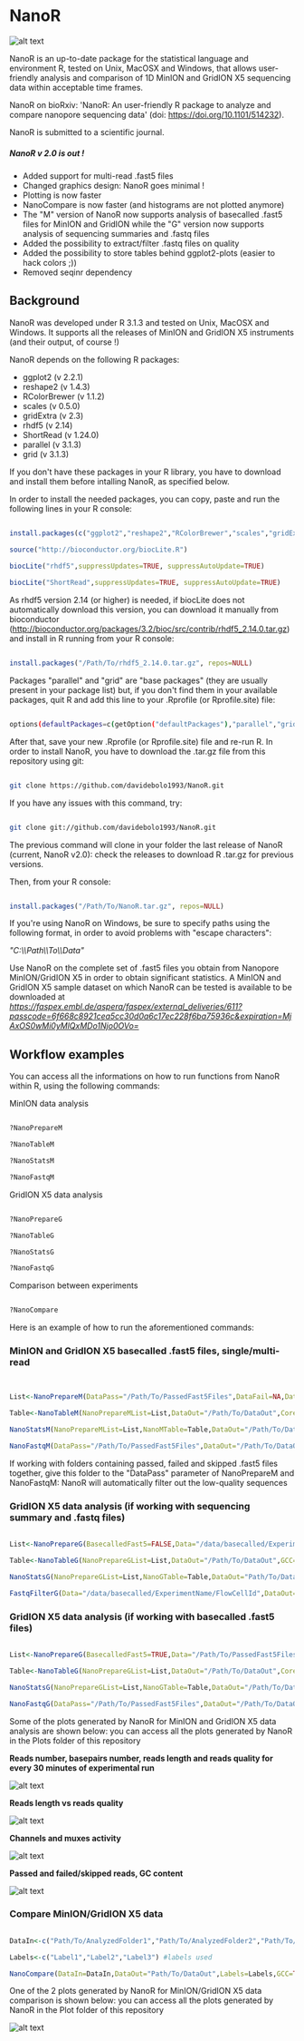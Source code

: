 # NanoR

![alt text](NanoR.png)

NanoR is an up-to-date package for the statistical language and environment R, tested on Unix, MacOSX and Windows, that allows user-friendly analysis and comparison of 1D MinION and GridION X5 sequencing data within acceptable time frames.

NanoR on bioRxiv: 'NanoR: An user-friendly R package to analyze and compare nanopore sequencing data' (doi: https://doi.org/10.1101/514232).

NanoR is submitted to a scientific journal.

##### NanoR v 2.0 is out !

- Added support for multi-read .fast5 files
- Changed graphics design: NanoR goes minimal !
- Plotting is now faster
- NanoCompare is now faster (and histograms are not plotted anymore)
- The "M" version of NanoR now supports analysis of basecalled .fast5 files for MinION and GridION while the "G" version now supports analysis of sequencing summaries and .fastq files
- Added the possibility to extract/filter .fastq files on quality
- Added the possibility to store tables behind ggplot2-plots (easier to hack colors ;))
- Removed seqinr dependency


## Background

NanoR was developed under R 3.1.3 and tested on Unix, MacOSX and Windows. It supports all the releases of MinION and GridION X5 instruments (and their output, of course !)


NanoR depends on the following R packages:

- ggplot2 (v 2.2.1)
- reshape2 (v 1.4.3)
- RColorBrewer (v 1.1.2)
- scales (v 0.5.0)
- gridExtra (v 2.3)
- rhdf5 (v 2.14)
- ShortRead (v 1.24.0)
- parallel (v 3.1.3)
- grid (v 3.1.3)

If you don't have these packages in your R library, you have to download and install them before intalling NanoR, as specified below.


In order to install the needed packages, you can copy, paste and run the following lines in your R console:


```R

install.packages(c("ggplot2","reshape2","RColorBrewer","scales","gridExtra"), repos= "http://cran.cnr.berkeley.edu/")
 
source("http://bioconductor.org/biocLite.R")

biocLite("rhdf5",suppressUpdates=TRUE, suppressAutoUpdate=TRUE)

biocLite("ShortRead",suppressUpdates=TRUE, suppressAutoUpdate=TRUE)

```
As rhdf5 version 2.14 (or higher) is needed, if biocLite does not automatically download this version, you can download it manually from bioconductor (http://bioconductor.org/packages/3.2/bioc/src/contrib/rhdf5_2.14.0.tar.gz) and install in R running from your R console:

```R

install.packages("/Path/To/rhdf5_2.14.0.tar.gz", repos=NULL)

```


Packages "parallel" and "grid" are "base packages" (they are usually present in your package list) but, if you don't find them in your available packages, quit R and add this line to your .Rprofile (or Rprofile.site) file:

```sh

options(defaultPackages=c(getOption("defaultPackages"),"parallel","grid"))

```

After that, save your new .Rprofile (or Rprofile.site) file and re-run R.
In order to install NanoR, you have to download the .tar.gz file from this repository using git:

```sh

git clone https://github.com/davidebolo1993/NanoR.git

```

If you have any issues with this command, try:

```sh

git clone git://github.com/davidebolo1993/NanoR.git

```

The previous command will clone in your folder the last release of NanoR (current, NanoR v2.0): check the releases to download R .tar.gz for previous versions. 


Then, from your R console:

```R

install.packages("/Path/To/NanoR.tar.gz", repos=NULL)

```

If you're using NanoR on Windows, be sure to specify paths using the following format, in order to avoid problems with "escape characters":

_"C:\\\Path\\\To\\\Data"_

Use NanoR on the complete set of .fast5 files you obtain from Nanopore MinION/GridION X5 in order to obtain significant statistics. A MinION and GridION X5 sample dataset on which NanoR can be tested is available to be downloaded at _https://faspex.embl.de/aspera/faspex/external_deliveries/611?passcode=6f668c8921cea5cc30d0a6c17ec228f6ba75936c&expiration=MjAxOS0wMi0yMlQxMDo1Njo0OVo=_



## Workflow examples

You can access all the informations on how to run functions from NanoR within R, using the following commands:

MinION data analysis

```R

?NanoPrepareM

?NanoTableM

?NanoStatsM

?NanoFastqM

```

GridION X5 data analysis

```R

?NanoPrepareG

?NanoTableG

?NanoStatsG

?NanoFastqG

```

Comparison between experiments

```R

?NanoCompare

```


Here is an example of how to run the aforementioned commands:



### MinION and GridION X5 basecalled .fast5 files, single/multi-read

```R


List<-NanoPrepareM(DataPass="/Path/To/PassedFast5Files",DataFail=NA,DataSkip=NA,Label="Exp", MultiRead=FALSE) # prepare data. To allow multi-read .fast5 files support simply switch MultiRead to TRUE

Table<-NanoTableM(NanoPrepareMList=List,DataOut="/Path/To/DataOut",Cores=6,GCC=FALSE) # extract metadata. To allow GC content computation, switch GCC to TRUE

NanoStatsM(NanoPrepareMList=List,NanoMTable=Table,DataOut="/Path/To/DataOut", KeepGGObj = FALSE) #plot statistics. To store table behind ggplot2-plots, switch KeepGGObj to TRUE

NanoFastqM(DataPass="/Path/To/PassedFast5Files",DataOut="/Path/To/DataOut",Label="Exp",Cores=6,FASTA=FALSE, Minquality=7, MultiRead=FALSE) # extract .fastq. To convert .fastq to .fasta as well, switch FASTA to TRUE; to extract .fastq only from .fast5 files with quality greater or equal than Minquality, increase the Minquality parameter; to allow support for multi-read .fast5 files, switch MultiRead to TRUE.


```

If working with folders containing passed, failed and skipped .fast5 files together, give this folder to the "DataPass" parameter of NanoPrepareM and NanoFastqM: NanoR will automatically filter out the low-quality sequences



### GridION X5 data analysis (if working with sequencing summary and .fastq files)

```R

List<-NanoPrepareG(BasecalledFast5=FALSE,Data="/data/basecalled/ExperimentName/FlowCellId",DataSkip="/data/reads/[FlowCellId]/[ExperimentId]/fast5/",Cores=6, Label="Exp") # prepare data. Dataskip can be omitted

Table<-NanoTableG(NanoPrepareGList=List,DataOut="/Path/To/DataOut",GCC=TRUE) # extract metadata: if encounter problems with GC content, set GCC to FALSE

NanoStatsG(NanoPrepareGList=List,NanoGTable=Table,DataOut="Path/To/DataOut", KeepGGObj = FALSE) #plot statistics

FastqFilterG(Data="/data/basecalled/ExperimentName/FlowCellId",DataOut="/Path/To/DataOut",FASTQTOT=FALSE,FASTA=TRUE,Cores=6,Label="Exp") # filter .fastq files. You can return a concatenated .fastq file too setting the "FASTQTOT" parameter to TRUE

```



### GridION X5 data analysis (if working with basecalled .fast5 files)

```R

List<-NanoPrepareG(BasecalledFast5=TRUE,Data="/Path/To/PassedFast5Files",DataFail="/Path/To/FailedFast5Files", Label="Exp") # prepare data; data fail can be omitted

Table<-NanoTableG(NanoPrepareGList=List,DataOut="/Path/To/DataOut",Cores=10,GCC=TRUE) #extract metadata

NanoStatsG(NanoPrepareGList=List,NanoGTable=Table,DataOut="/Path/To/DataOut") # plot statistics

NanoFastqG(DataPass="/Path/To/PassedFast5Files",DataOut="/Path/To/DataOut",Label="Exp",Cores=10,FASTA=TRUE) #extract .fastq and .fasta
```

Some of the plots generated by NanoR for MinION and GridION X5 data analysis are shown below: you can access all the plots generated by NanoR in the Plots folder of this repository

**Reads number, basepairs number, reads length and reads quality for every 30 minutes of experimental run**

![alt text](Plots/RBLQ.png)

**Reads length vs reads quality**

![alt text](Plots/LvsQ.png)

**Channels and muxes activity**

![alt text](Plots/Activity.png)

**Passed and failed/skipped reads, GC content**

![alt text](Plots/PFGC.png)




### Compare MinION/GridION X5 data

```R

DataIn<-c("Path/To/AnalyzedFolder1","Path/To/AnalyzedFolder2","Path/To/AnalyzedFolder3",...) #path to the NanoR-analyzed data

Labels<-c("Label1","Label2","Label3") #labels used

NanoCompare(DataIn=DataIn,DataOut="Path/To/DataOut",Labels=Labels,GCC=TRUE) #compare

```

One of the 2 plots generated by NanoR for MinION/GridION X5 data comparison is shown below: you can access all the plots generated by NanoR in the Plot folder of this repository

![alt text](Plots/Violins.png)
